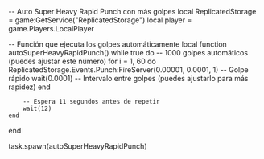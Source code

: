-- Auto Super Heavy Rapid Punch con más golpes
local ReplicatedStorage = game:GetService("ReplicatedStorage")
local player = game.Players.LocalPlayer

-- Función que ejecuta los golpes automáticamente
local function autoSuperHeavyRapidPunch()
    while true do
        --  1000 golpes automáticos (puedes ajustar este número)
        for i = 1, 60 do
            ReplicatedStorage.Events.Punch:FireServer(0.00001, 0.0001, 1) -- Golpe rápido
            wait(0.0001) -- Intervalo entre golpes (puedes ajustarlo para más rapidez)
        end

        -- Espera 11 segundos antes de repetir
        wait(12)
    end
end


task.spawn(autoSuperHeavyRapidPunch)
